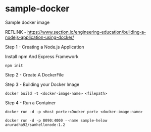 # sample-docker
Sample docker image

REFLINK - https://www.section.io/engineering-education/building-a-nodejs-application-using-docker/

Step 1 - Creating a Node.js Application

Install npm And Express Framework

	npm init

Step 2 - Create A DockerFile

Step 3 - Building your Docker Image
	
	docker build -t <docker-image-name> <filepath>

Step 4 - Run a Container

	docker run -d -p <Host port>:<Docker port> <docker-image-name>
	
	docker run -d -p 8090:4000 --name sample-helow anuradha92/samhellonode:1.2
